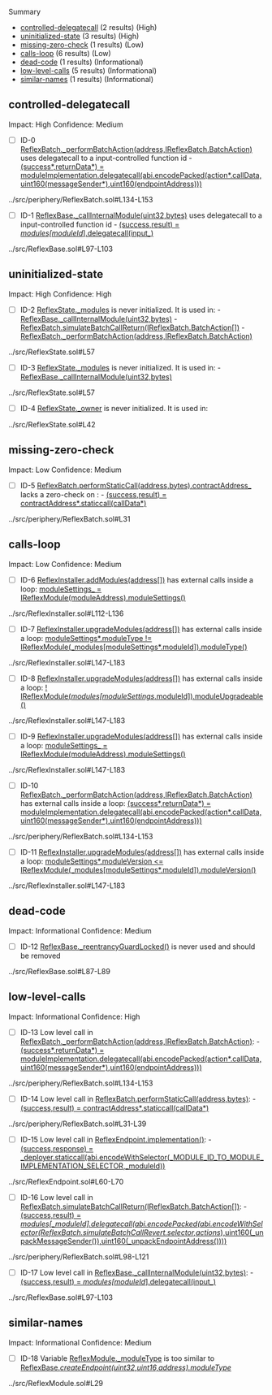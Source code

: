 Summary

- [controlled-delegatecall](#controlled-delegatecall) (2 results) (High)
- [uninitialized-state](#uninitialized-state) (3 results) (High)
- [missing-zero-check](#missing-zero-check) (1 results) (Low)
- [calls-loop](#calls-loop) (6 results) (Low)
- [dead-code](#dead-code) (1 results) (Informational)
- [low-level-calls](#low-level-calls) (5 results) (Informational)
- [similar-names](#similar-names) (1 results) (Informational)

## controlled-delegatecall

Impact: High
Confidence: Medium

- [ ] ID-0
      [ReflexBatch.\_performBatchAction(address,IReflexBatch.BatchAction)](../src/periphery/ReflexBatch.sol#L134-L153) uses delegatecall to a input-controlled function id - [(success*,returnData*) = moduleImplementation.delegatecall(abi.encodePacked(action*.callData,uint160(messageSender*),uint160(endpointAddress)))](../src/periphery/ReflexBatch.sol#L150-L152)

../src/periphery/ReflexBatch.sol#L134-L153

- [ ] ID-1
      [ReflexBase.\_callInternalModule(uint32,bytes)](../src/ReflexBase.sol#L97-L103) uses delegatecall to a input-controlled function id - [(success,result) = _modules[moduleId_].delegatecall(input\_)](../src/ReflexBase.sol#L98)

../src/ReflexBase.sol#L97-L103

## uninitialized-state

Impact: High
Confidence: High

- [ ] ID-2
      [ReflexState.\_modules](../src/ReflexState.sol#L57) is never initialized. It is used in: - [ReflexBase.\_callInternalModule(uint32,bytes)](../src/ReflexBase.sol#L97-L103) - [ReflexBatch.simulateBatchCallReturn(IReflexBatch.BatchAction[])](../src/periphery/ReflexBatch.sol#L98-L121) - [ReflexBatch.\_performBatchAction(address,IReflexBatch.BatchAction)](../src/periphery/ReflexBatch.sol#L134-L153)

../src/ReflexState.sol#L57

- [ ] ID-3
      [ReflexState.\_modules](../src/ReflexState.sol#L57) is never initialized. It is used in: - [ReflexBase.\_callInternalModule(uint32,bytes)](../src/ReflexBase.sol#L97-L103)

../src/ReflexState.sol#L57

- [ ] ID-4
      [ReflexState.\_owner](../src/ReflexState.sol#L42) is never initialized. It is used in:

../src/ReflexState.sol#L42

## missing-zero-check

Impact: Low
Confidence: Medium

- [ ] ID-5
      [ReflexBatch.performStaticCall(address,bytes).contractAddress\_](../src/periphery/ReflexBatch.sol#L31) lacks a zero-check on : - [(success,result) = contractAddress*.staticcall(callData*)](../src/periphery/ReflexBatch.sol#L32)

../src/periphery/ReflexBatch.sol#L31

## calls-loop

Impact: Low
Confidence: Medium

- [ ] ID-6
      [ReflexInstaller.addModules(address[])](../src/ReflexInstaller.sol#L112-L136) has external calls inside a loop: [moduleSettings\_ = IReflexModule(moduleAddress).moduleSettings()](../src/ReflexInstaller.sol#L118)

../src/ReflexInstaller.sol#L112-L136

- [ ] ID-7
      [ReflexInstaller.upgradeModules(address[])](../src/ReflexInstaller.sol#L147-L183) has external calls inside a loop: [moduleSettings*.moduleType != IReflexModule(\_modules[moduleSettings*.moduleId]).moduleType()](../src/ReflexInstaller.sol#L167)

../src/ReflexInstaller.sol#L147-L183

- [ ] ID-8
      [ReflexInstaller.upgradeModules(address[])](../src/ReflexInstaller.sol#L147-L183) has external calls inside a loop: [! IReflexModule(_modules[moduleSettings_.moduleId]).moduleUpgradeable()](../src/ReflexInstaller.sol#L159)

../src/ReflexInstaller.sol#L147-L183

- [ ] ID-9
      [ReflexInstaller.upgradeModules(address[])](../src/ReflexInstaller.sol#L147-L183) has external calls inside a loop: [moduleSettings\_ = IReflexModule(moduleAddress).moduleSettings()](../src/ReflexInstaller.sol#L153)

../src/ReflexInstaller.sol#L147-L183

- [ ] ID-10
      [ReflexBatch.\_performBatchAction(address,IReflexBatch.BatchAction)](../src/periphery/ReflexBatch.sol#L134-L153) has external calls inside a loop: [(success*,returnData*) = moduleImplementation.delegatecall(abi.encodePacked(action*.callData,uint160(messageSender*),uint160(endpointAddress)))](../src/periphery/ReflexBatch.sol#L150-L152)

../src/periphery/ReflexBatch.sol#L134-L153

- [ ] ID-11
      [ReflexInstaller.upgradeModules(address[])](../src/ReflexInstaller.sol#L147-L183) has external calls inside a loop: [moduleSettings*.moduleVersion <= IReflexModule(\_modules[moduleSettings*.moduleId]).moduleVersion()](../src/ReflexInstaller.sol#L163)

../src/ReflexInstaller.sol#L147-L183

## dead-code

Impact: Informational
Confidence: Medium

- [ ] ID-12
      [ReflexBase.\_reentrancyGuardLocked()](../src/ReflexBase.sol#L87-L89) is never used and should be removed

../src/ReflexBase.sol#L87-L89

## low-level-calls

Impact: Informational
Confidence: High

- [ ] ID-13
      Low level call in [ReflexBatch.\_performBatchAction(address,IReflexBatch.BatchAction)](../src/periphery/ReflexBatch.sol#L134-L153): - [(success*,returnData*) = moduleImplementation.delegatecall(abi.encodePacked(action*.callData,uint160(messageSender*),uint160(endpointAddress)))](../src/periphery/ReflexBatch.sol#L150-L152)

../src/periphery/ReflexBatch.sol#L134-L153

- [ ] ID-14
      Low level call in [ReflexBatch.performStaticCall(address,bytes)](../src/periphery/ReflexBatch.sol#L31-L39): - [(success,result) = contractAddress*.staticcall(callData*)](../src/periphery/ReflexBatch.sol#L32)

../src/periphery/ReflexBatch.sol#L31-L39

- [ ] ID-15
      Low level call in [ReflexEndpoint.implementation()](../src/ReflexEndpoint.sol#L60-L70): - [(success,response) = \_deployer.staticcall(abi.encodeWithSelector(\_MODULE_ID_TO_MODULE_IMPLEMENTATION_SELECTOR,\_moduleId))](../src/ReflexEndpoint.sol#L61-L63)

../src/ReflexEndpoint.sol#L60-L70

- [ ] ID-16
      Low level call in [ReflexBatch.simulateBatchCallReturn(IReflexBatch.BatchAction[])](../src/periphery/ReflexBatch.sol#L98-L121): - [(success,result) = _modules[\_moduleId].delegatecall(abi.encodePacked(abi.encodeWithSelector(ReflexBatch.simulateBatchCallRevert.selector,actions_),uint160(\_unpackMessageSender()),uint160(\_unpackEndpointAddress())))](../src/periphery/ReflexBatch.sol#L104-L110)

../src/periphery/ReflexBatch.sol#L98-L121

- [ ] ID-17
      Low level call in [ReflexBase.\_callInternalModule(uint32,bytes)](../src/ReflexBase.sol#L97-L103): - [(success,result) = _modules[moduleId_].delegatecall(input\_)](../src/ReflexBase.sol#L98)

../src/ReflexBase.sol#L97-L103

## similar-names

Impact: Informational
Confidence: Medium

- [ ] ID-18
      Variable [ReflexModule.\_moduleType](../src/ReflexModule.sol#L29) is too similar to [ReflexBase._createEndpoint(uint32,uint16,address).moduleType_](../src/ReflexBase.sol#L58)

../src/ReflexModule.sol#L29
